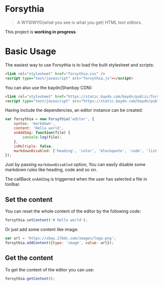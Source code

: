 # Forsythia

> A WYSIWYG(what you see is what you get) HTML text editors.

This project is **working in progress**.

# Basic Usage

The easiest way to use Forsythia is to load the built stylesheet and scripts:

```html
<link rel="stylesheet" href="forsythia.css" />
<script type="text/javascript" src="forsythia.js"></script>
```

You can also use the baydn(Shanbay CDN):

```html
<link rel="stylesheet" href="https://static.baydn.com/baydn/public/forsythia/v1.1.0/forsythia.css" />
<script type="text/javascript" src="https://static.baydn.com/baydn/public/forsythia/v1.1.0/forsythia.js"></script>
```

Having include the dependencies, an editor instance can be created:

```js
var forsythia = new Forsythia('editor', {
    syntax: 'markdown',
    content: 'Hello world',
    onAddImg: function(file) {
        console.log(file);
    },
    isMultiple: false,
    markdownDisabled: ['heading', 'color', 'blockquote', 'code', 'list', 'link', 'image', 'emphasis',  'strikethrough'],
});
```

Just by passing `markdownDisabled` option, You can easily disable some markdown rules like heading, code and so on.

The callBack `onAddImg` is triggerred when the user has selected a file in toolbar.

## Set the content

You can reset the whole content of the editor by the following code:

```js
forsythia.setContent('# Hello world');
```

Or just add some content like image:

```js
var url = 'https://xbay.17bdc.com/images/logo.png';
forsythia.addContent({type: 'image', value: url});
```

## Get the content

To get the content of the editor you can use:

```js
forsythia.getContent();
```

